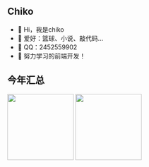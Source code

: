 ## Chiko
- 👋 Hi，我是chiko 
- 💖 爱好：篮球、小说、敲代码...
- 🐧 QQ：2452559902
- 🌈 努力学习的前端开发！

 ## 今年汇总
<span> <img height="150px" src="https://github-readme-stats.vercel.app/api?username=chen-ziwen&hide_title=true&show_icons=trueline_height=21&bg_color=ffffff" />
</span>
<span><img height="150px" src="https://github-readme-stats.vercel.app/api/top-langs/?username=chen-ziwen&hide_title=true&hide=html,css&layout=compact&bg_color=ffffff" /></span>




